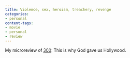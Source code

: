 ```yaml
---
title: Violence, sex, heroism, treachery, revenge
categories:
- personal
content-tags:
- movie
- personal
- review
---
```


My microreview of [300][1]: This is why God gave us Hollywood.

   [1]: http://www.imdb.com/title/tt0416449/
